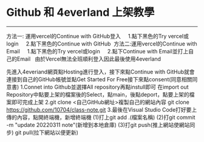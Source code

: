 # Github 和 4everland 上架教學
-------------------------------------------------------
方法一: 運用vercel的Continue with GitHub登入
    1.點下黑色的Try vercel或login
    2.點下黑色的Continue with GitHub
 方法二:運用vercel的Continue with Email
    1.點下黑色的Try vercel或login
    2.點下Continue with Email並打上自己的Email
  由於Vercel無法全班順利登入因此最後使用4everland

先進入4everiand網頁點Hosting進行登入，接下來點Continue with GitHub就會連接到自己的GitHub帳號並點Get Started For Free接下來點consent(同意相關同意書)
1.Connet into Github並選擇All repository再點instull即可
在import out Repository中點要上架的檔案後的Select，點main，後點deport，點要上架的檔案即可完成上架
2.git clone <自己GitHub網址>複製自己的網站內容       git clone https://github.com/10704/class-note.git
3.最後在Visual Studio Code打好要上傳的內容，點開終端機，新增終端機
    (1)打上git add .(檔案名稱)
    (2)打git commit -m "update 20220311 note"(新增到本地倉庫) 
    (3)打git push(推上網站使網站同步)
         git pull(拉下網站以便更新)

